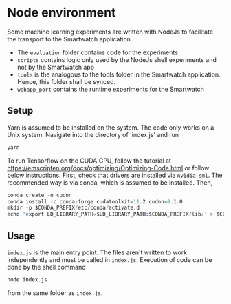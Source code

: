 # Node environment
Some machine learning experiments are written with NodeJs to facilitate the transport to the Smartwatch application.
- The `evaluation` folder contains code for the experiments
- `scripts` contains logic only used by the NodeJs shell experiments and not by the Smartwatch app
- `tools` is the analogous to the tools folder in the Smartwatch application. Hence, this folder shall be synced.
- `webapp_port` contains the runtime experiments for the Smartwatch  

## Setup
Yarn is assumed to be installed on the system. The code only works on a Unix system.
Navigate into the directory of 'index.js' and run 
```s
yarn
```
To run Tensorflow on the CUDA GPU, follow the tutorial at https://emscripten.org/docs/optimizing/Optimizing-Code.html or follow 
below instructions.
First, check that drivers are installed via `nvidia-smi`. The recommended way is via conda, which is assumed to be installed.
Then, 
```s
conda create -n cudnn 
conda install -c conda-forge cudatoolkit=11.2 cudnn=8.1.0
mkdir -p $CONDA_PREFIX/etc/conda/activate.d
echo 'export LD_LIBRARY_PATH=$LD_LIBRARY_PATH:$CONDA_PREFIX/lib/' > $CONDA_PREFIX/etc/conda/activate.d/env_vars.sh
```
## Usage
`index.js` is the main entry point. The files aren't written to work independently and must be called in `index.js`.
Execution of code can be done by the shell command 
```s
node index.js
```
from the same folder as `index.js`.




